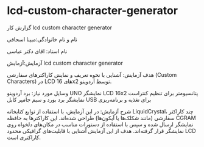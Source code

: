 # lcd-custom-character-generator

گزارش کار lcd custom character generator

نام و نام خانوادگی:مبینا اسحاقی

نام استاد: اقای دکتر عباسی

آزمایش:آزمایش lcd custom character generator


هدف آزمایش:
آشنایی با نحوه تعریف و نمایش کاراکترهای سفارشی (Custom Characters) در LCD های 16x2 توسط آردوینو.

وسایل مورد نیاز:
برد آردوینو UNO
نمایشگر LCD 16x2
پتانسیومتر برای تنظیم کنتراست نمایشگر
برد بورد و سیم جامپر
کابل USB برای تغذیه و برنامه‌ریزی



شرح آزمایش:
در این آزمایش، با استفاده از توابع کتابخانه LiquidCrystal، چند کاراکتر سفارشی (مانند شکلک‌ها یا آیکون‌ها) طراحی شده‌اند. این کاراکترها به حافظه CGRAM نمایشگر ارسال شده و سپس با استفاده از دستورات مناسب در مکان‌های دلخواه روی نمایشگر قرار گرفته‌اند. هدف از این آزمایش آشنایی با قابلیت‌های گرافیکی محدود LCD کاراکتری است.


